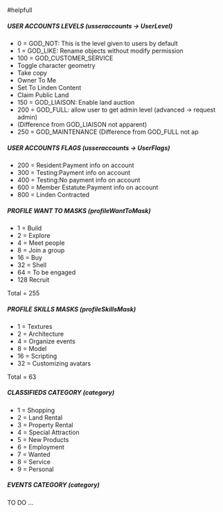 
#helpfull

##### USER ACCOUNTS LEVELS (usseraccounts -> UserLevel)
-   0 = GOD_NOT: This is the level given to users by default
-   1 = GOD_LIKE: Rename objects without modify permission
- 100 = GOD_CUSTOMER_SERVICE
 - Toggle character geometry
 - Take copy
 - Owner To Me
 - Set To Linden Content
 - Claim Public Land
- 150 = GOD_LIAISON: Enable land auction
- 200 = GOD_FULL: allow user to get admin level (advanced -> request admin)
 - (Difference from GOD_LIAISON not apparent)
- 250 = GOD_MAINTENANCE (Difference from GOD_FULL not ap

##### USER ACCOUNTS FLAGS (usseraccounts -> UserFlags)
- 200 = Resident:Payment info on account
- 300 = Testing:Payment info on account
- 400 = Testing:No payment info on account
- 600 = Member Estatute:Payment info on account
- 800 = Linden Contracted

##### PROFILE WANT TO MASKS (profileWantToMask)
- 1 = Build
- 2 = Explore
- 4 = Meet people
- 8 = Join a group
- 16 = Buy
- 32 = Shell
- 64 = To be engaged
- 128 Recruit

Total = 255

##### PROFILE SKILLS MASKS (profileSkillsMask)
- 1 = Textures
- 2 = Architecture
- 4 = Organize events
- 8 = Model
- 16 = Scripting 
- 32 = Customizing avatars

Total = 63

##### CLASSIFIEDS CATEGORY (category)
- 1 = Shopping
- 2 = Land Rental
- 3 = Property Rental
- 4 = Special Attraction
- 5 = New Products
- 6 = Employment
- 7 = Wanted
- 8 = Service
- 9 = Personal

##### EVENTS CATEGORY (category)
TO DO ...
